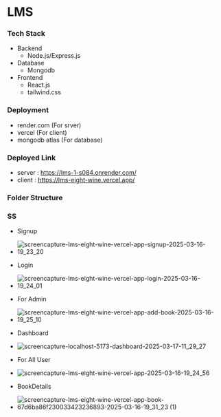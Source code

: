 # LMS

### Tech Stack
   - Backend 
     - Node.js/Express.js
   - Database
     - Mongodb
   - Frontend
     - React.js
     - tailwind.css

### Deployment
   - render.com (For srver)
   - vercel (For client)
   - mongodb atlas (For database)

### Deployed Link
   - server : https://lms-1-s084.onrender.com/
   - client : https://lms-eight-wine.vercel.app/

### Folder Structure

### SS
 - Signup
 - ![screencapture-lms-eight-wine-vercel-app-signup-2025-03-16-19_23_20](https://github.com/user-attachments/assets/b545765c-6550-41d2-941e-1e505b724559)
   
 - Login
 - ![screencapture-lms-eight-wine-vercel-app-login-2025-03-16-19_24_01](https://github.com/user-attachments/assets/105a6c7c-94af-4537-aa88-27e00768f319)
   
 - For Admin
 - ![screencapture-lms-eight-wine-vercel-app-add-book-2025-03-16-19_25_10](https://github.com/user-attachments/assets/1d414928-6caa-4d29-bca3-849d7e9d8150)
 - Dashboard
 - ![screencapture-localhost-5173-dashboard-2025-03-17-11_29_27](https://github.com/user-attachments/assets/f340957a-768d-4676-a1c7-88d9cd47b516)

   
 - For All User
 - ![screencapture-lms-eight-wine-vercel-app-2025-03-16-19_24_56](https://github.com/user-attachments/assets/b1744af2-699b-45bc-a6d2-91491b3d0dca)
   
 - BookDetails
 - ![screencapture-lms-eight-wine-vercel-app-book-67d6ba86f230033423236893-2025-03-16-19_31_23 (1)](https://github.com/user-attachments/assets/a0be5e49-3e84-4ba2-ab3a-cea995423ee3)
